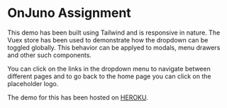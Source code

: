 # OnJuno Assignment

This demo has been built using Tailwind and is responsive in nature. The Vuex store has been used to demonstrate how the dropdown can be toggled globally. This behavior can be applyed to modals, menu drawers and other such components.

You can click on the links in the dropdown menu to navigate between different pages and to go back to the home page you can click on the placeholder logo.

The demo for this has been hosted on [HEROKU](https://onjuno-assignment.herokuapp.com/).
